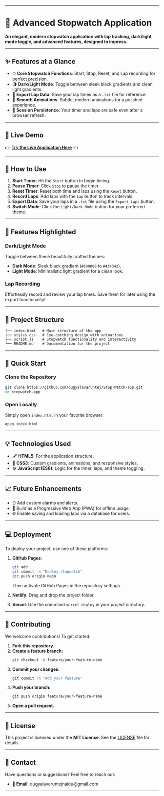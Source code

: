 
---

# **🚀 Advanced Stopwatch Application**  

**An elegant, modern stopwatch application with lap tracking, dark/light mode toggle, and advanced features, designed to impress.**  

---

## **✨ Features at a Glance**  

- ⏱ **Core Stopwatch Functions**: Start, Stop, Reset, and Lap recording for perfect precision.  
- 🌗 **Dark/Light Mode**: Toggle between sleek black gradients and clean light gradients.  
- 📂 **Export Lap Data**: Save your lap times as a `.txt` file for reference.  
- 🎨 **Smooth Animations**: Subtle, modern animations for a polished experience.  
- 🔄 **Session Persistence**: Your timer and laps are safe even after a browser refresh.  

---

## **🎥 Live Demo**  

👉 **[Try the Live Application Here](https://your-deployment-link.com)** 👈  

---

## **📖 How to Use**  

1. **Start Timer**: Hit the `Start` button to begin timing.  
2. **Pause Timer**: Click `Stop` to pause the timer.  
3. **Reset Timer**: Reset both time and laps using the `Reset` button.  
4. **Record Laps**: Add laps with the `Lap` button to track intervals.  
5. **Export Data**: Save your laps in a `.txt` file using the `Export Laps` button.  
6. **Switch Mode**: Click the `Light/Dark Mode` button for your preferred theme.  

---

## **🌟 Features Highlighted**

### **Dark/Light Mode**  
Toggle between these beautifully crafted themes:  
- **Dark Mode**: Sleek black gradient (`#000000` to `#434343`).  
- **Light Mode**: Minimalistic light gradient for a clean look.  

### **Lap Recording**  
Effortlessly record and review your lap times. Save them for later using the export functionality!  

---

## **📂 Project Structure**  
```plaintext
├── index.html   # Main structure of the app
├── styles.css   # Eye-catching design with animations
├── script.js    # Stopwatch functionality and interactivity
└── README.md    # Documentation for the project
```  

---

## **🚀 Quick Start**  

### **Clone the Repository**  
```bash
git clone https://github.com/dugyalavaruntej/Stop-Watch-app.git
cd stopwatch-app
```  

### **Open Locally**  
Simply open `index.html` in your favorite browser:  
```bash
open index.html
```  

---

## **💡 Technologies Used**  
- 🖋 **HTML5**: For the application structure.  
- 🎨 **CSS3**: Custom gradients, animations, and responsive styles.  
- ⚙️ **JavaScript (ES6)**: Logic for the timer, laps, and theme toggling.  

---

## **📈 Future Enhancements**  
- ⏰ Add custom alarms and alerts.  
- 📱 Build as a Progressive Web App (PWA) for offline usage.  
- 🌐 Enable saving and loading laps via a database for users.  

---

## **💻 Deployment**  

To deploy your project, use one of these platforms:  
1. **GitHub Pages**:  
   ```bash
   git add .
   git commit -m "Deploy stopwatch"
   git push origin main
   ```
   Then activate GitHub Pages in the repository settings.  

2. **Netlify**: Drag and drop the project folder.  

3. **Vercel**: Use the command `vercel deploy` in your project directory.  

---

## **🙌 Contributing**  

We welcome contributions! To get started:  
1. **Fork this repository.**  
2. **Create a feature branch:**  
   ```bash
   git checkout -b feature/your-feature-name
   ```  
3. **Commit your changes:**  
   ```bash
   git commit -m "Add your feature"
   ```  
4. **Push your branch:**  
   ```bash
   git push origin feature/your-feature-name
   ```  
5. **Open a pull request.**  

---

## **📜 License**  

This project is licensed under the **MIT License**. See the [LICENSE](LICENSE) file for details.  

---

## **📧 Contact**  

Have questions or suggestions? Feel free to reach out:  
- **📩 Email**: dugyalavaruntejnaidu@gmail.com  

---


